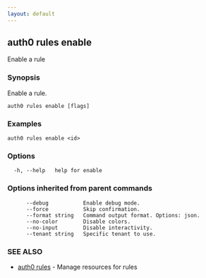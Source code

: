 ```yaml
---
layout: default
---
```

## auth0 rules enable

Enable a rule

### Synopsis

Enable a rule.

```
auth0 rules enable [flags]
```

### Examples

```
auth0 rules enable <id>
```

### Options

```
  -h, --help   help for enable
```

### Options inherited from parent commands

```
      --debug           Enable debug mode.
      --force           Skip confirmation.
      --format string   Command output format. Options: json.
      --no-color        Disable colors.
      --no-input        Disable interactivity.
      --tenant string   Specific tenant to use.
```

### SEE ALSO

* [auth0 rules](auth0_rules.md)	 - Manage resources for rules

